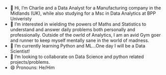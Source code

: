- 👋 Hi, I’m Charlie and a Data Analyst for a Manufacturing company in the Midlands (UK), while also studying for a Msc in Data Analytics at BPP Univeristy
- 👀 I’m interested in wielding the powers of Maths and Statistics to understand and answer daily problems both personally and professionally. Outside of the owrld of Analytics, I am an avid Gym goer and runner to keep myself mentally sane in the world of madness.
- 🌱 I’m currently learning Python and ML...One day I will be a Data Scientist!
- 💞️ I’m looking to collaborate on Data Science and python related projects/problems.
- 😄 Pronouns: He/Him

<!---
Cmay487/Cmay487 is a ✨ special ✨ repository because its `README.md` (this file) appears on your GitHub profile.
You can click the Preview link to take a look at your changes.
--->
